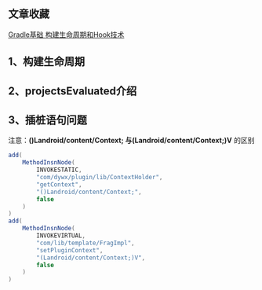 ## 文章收藏
[Gradle基础 构建生命周期和Hook技术](https://juejin.cn/post/6844903607679057934)


## 1、构建生命周期

## 2、projectsEvaluated介绍

## 3、插桩语句问题
注意：**()Landroid/content/Context; 与(Landroid/content/Context;)V** 的区别
```java
add(
    MethodInsnNode(
        INVOKESTATIC,
        "com/dywx/plugin/lib/ContextHolder",
        "getContext",
        "()Landroid/content/Context;",
        false
    )
)
add(
    MethodInsnNode(
        INVOKEVIRTUAL,
        "com/lib/template/FragImpl",
        "setPluginContext",
        "(Landroid/content/Context;)V",
        false
    )
)
```